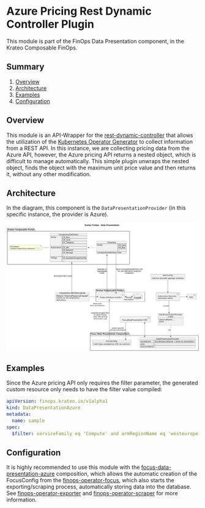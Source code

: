 # Azure Pricing Rest Dynamic Controller Plugin
This module is part of the FinOps Data Presentation component, in the Krateo Composable FinOps.

## Summary

1. [Overview](#overview)
2. [Architecture](#architecture)
3. [Examples](#examples)
4. [Configuration](#configuration)

## Overview
This module is an API-Wrapper for the [rest-dynamic-controller](https://github.com/krateoplatformops/rest-dynamic-controller) that allows the utilization of the [Kubernetes Operator Generator](https://github.com/krateoplatformops/oasgen-provider/) to collect information from a REST API. In this instance, we are collecting pricing data from the Azure API, however, the Azure pricing API returns a nested object, which is difficult to manage automatically. This simple plugin unwraps the nested object, finds the object with the maximum unit price value and then returns it, without any other modification.

## Architecture
In the diagram, this component is the `DataPresentationProvider` (in this specific instance, the provider is Azure).

![FinOps Composition Definition Parser](_diagrams/architecture.png)

## Examples
Since the Azure pricing API only requires the filter parameter, the generated custom resource only needs to have the filter value compiled:
```yaml
apiVersion: finops.krateo.io/v1alpha1
kind: DataPresentationAzure
metadata:
  name: sample
spec:
  $filter: serviceFamily eq 'Compute' and armRegionName eq 'westeurope' and skuId eq 'DZH318Z08NRP/001B' and type eq 'Consumption'
```

## Configuration
It is highly recommended to use this module with the [focus-data-presentation-azure](https://github.com/krateoplatformops/focus-data-presentation-azure) composition, which allows the automatic creation of the FocusConfig from the [finops-operator-focus](https://github.com/krateoplatformops/finops-operator-focus), which also starts the exporting/scraping process, automatically storing data into the database. See [finops-operator-exporter](https://github.com/krateoplatformops/finops-operator-exporter) and [finops-operator-scraper](https://github.com/krateoplatformops/finops-operator-scraper) for more information.